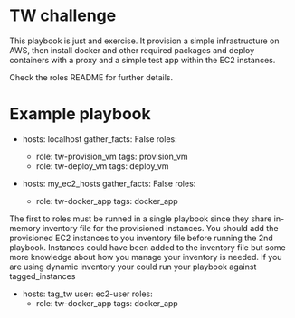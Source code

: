 # TW challenge

This playbook is just and exercise. It provision a simple infrastructure on AWS, then install docker and other required packages and deploy containers with a proxy and a simple test app within the EC2 instances.

Check the roles README for further details.

# Example playbook

  - hosts: localhost
    gather_facts: False
    roles:
    - role: tw-provision_vm
      tags: provision_vm
    - role: tw-deploy_vm
      tags: deploy_vm

  - hosts: my_ec2_hosts
    gather_facts: False
    roles:
    - role: tw-docker_app
      tags: docker_app


The first to roles must be runned in a single playbook since they share in-memory inventory file for the provisioned instances. 
You should add the provisioned EC2 instances to you inventory file before running the 2nd playbook. Instances could have been added to the inventory file but some more knowledge about how you manage your inventory is needed. If you are using dynamic inventory your could run your playbook against tagged_instances

  - hosts: tag_tw
    user: ec2-user
    roles:
    - role: tw-docker_app
      tags: docker_app
